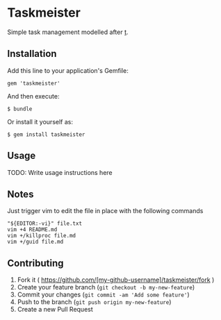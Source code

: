 # Taskmeister

Simple task management modelled after [t](http://stevelosh.com/projects/t/).

## Installation

Add this line to your application's Gemfile:

    gem 'taskmeister'

And then execute:

    $ bundle

Or install it yourself as:

    $ gem install taskmeister

## Usage

TODO: Write usage instructions here

## Notes

Just trigger vim to edit the file in place with the following commands

    "${EDITOR:-vi}" file.txt
    vim +4 README.md
    vim +/killproc file.md
    vim +/guid file.md

## Contributing

1. Fork it ( https://github.com/[my-github-username]/taskmeister/fork )
2. Create your feature branch (`git checkout -b my-new-feature`)
3. Commit your changes (`git commit -am 'Add some feature'`)
4. Push to the branch (`git push origin my-new-feature`)
5. Create a new Pull Request
